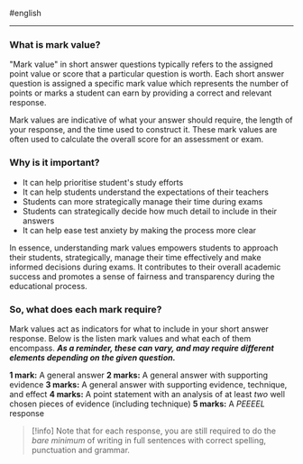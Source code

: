 #english

---
### What is mark value?
"Mark value" in short answer questions typically refers to the assigned point value or score that a particular question is worth. Each short answer question is assigned a specific mark value which represents the number of points or marks a student can earn by providing a correct and relevant response.

Mark values are indicative of what your answer should require, the length of your response, and the time used to construct it. These mark values are often used to calculate the overall score for an assessment or exam.


### Why is it important?
- It can help prioritise student's study efforts
- It can help students understand the expectations of their teachers
- Students can more strategically manage their time during exams
- Students can strategically decide how much detail to include in their answers
- It can help ease test anxiety by making the process more clear

In essence, understanding mark values empowers students to approach their students, strategically, manage their time effectively and make informed decisions during exams. It contributes to their overall academic success and promotes a sense of fairness and transparency during the educational process.


### So, what does each mark require?
Mark values act as indicators for what to include in your short answer response. Below is the listen mark values and what each of them encompass. ***As a reminder, these can vary, and may require different elements depending on the given question.***

**1 mark:** A general answer
**2 marks:** A general answer with supporting evidence
**3 marks:** A general answer with supporting evidence, technique, and effect
**4 marks:** A point statement with an analysis of at least *two* well chosen pieces of evidence (including technique)
**5 marks:** A *PEEEEL* response

>[!info] Note that for each response, you are still required to do the *bare minimum* of writing in full sentences with correct spelling, punctuation and grammar.

